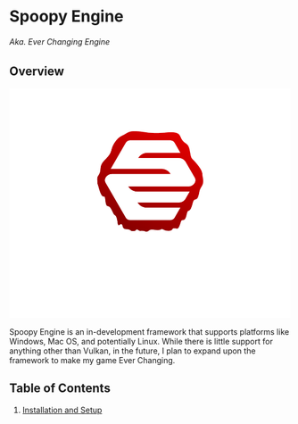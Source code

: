Spoopy Engine
====
###### Aka. Ever Changing Engine

## Overview

![SpoopyEngine](/SpoopyEngine.png?raw=true "SpoopyEngine")


Spoopy Engine is an in-development framework that supports platforms like Windows, Mac OS, and potentially Linux. While there is little support for anything other than Vulkan, in the future, I plan to expand upon the framework to make my game Ever Changing.

## Table of Contents

1. [Installation and Setup](guide/INSTALLATION_AND_SETUP.md)
